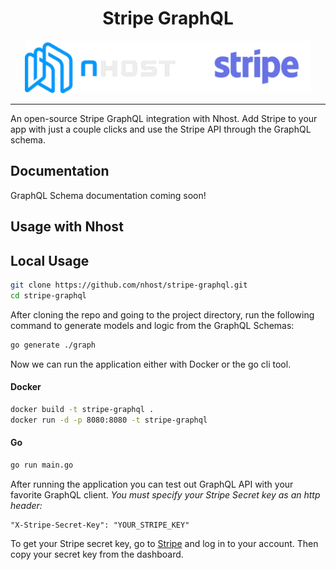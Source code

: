 <p align="center">
  <h1 align="center">Stripe GraphQL</h1>
  <p align="center">
    <img src="https://github.com/nhost/stripe-graphql/blob/master/logo.png" height="84">
  </p>
</p>

-----

An open-source Stripe GraphQL integration with Nhost. Add Stripe to your app with just a couple clicks and use the Stripe API through the GraphQL schema.

## Documentation

GraphQL Schema documentation coming soon!

## Usage with Nhost

## Local Usage

```bash
git clone https://github.com/nhost/stripe-graphql.git
cd stripe-graphql
```

After cloning the repo and going to the project directory, run the following command to generate models and logic from the GraphQL Schemas:

```bash 
go generate ./graph
```

Now we can run the application either with Docker or the go cli tool.

#### Docker

```bash
docker build -t stripe-graphql .
docker run -d -p 8080:8080 -t stripe-graphql
```

#### Go

```bash
go run main.go
```

After running the application you can test out GraphQL API with your favorite GraphQL client. *You must specify your Stripe Secret key as an http header:*

```HTTP
"X-Stripe-Secret-Key": "YOUR_STRIPE_KEY"
```

To get your Stripe secret key, go to [Stripe](https://stripe.com) and log in to your account. Then copy your secret key from the dashboard.
